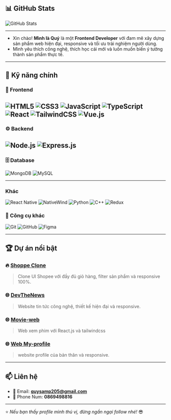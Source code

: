 ## 📊 GitHub Stats  

<p align="left">
  <img src="https://github-readme-stats.vercel.app/api?username=QUY-FE&show_icons=true&theme=dark" alt="GitHub Stats" />
</p> 

---



- Xin chào! **Mình là Quý** là một **Frontend Developer** với đam mê xây dựng sản phẩm web hiện đại, responsive và tối ưu trải nghiệm người dùng.  
- Mình yêu thích công nghệ, thích học cái mới và luôn muốn biến ý tưởng thành sản phẩm thực tế.


---

## 🌟 Kỹ năng chính  

### 🎨 Frontend  
![HTML5](https://img.shields.io/badge/HTML5-E34F26?style=for-the-badge&logo=html5&logoColor=fff)
![CSS3](https://img.shields.io/badge/CSS3-1572B6?style=for-the-badge&logo=css3&logoColor=fff)
![JavaScript](https://img.shields.io/badge/JavaScript-F7DF1E?style=for-the-badge&logo=javascript&logoColor=000)
![TypeScript](https://img.shields.io/badge/TypeScript-007ACC?style=for-the-badge&logo=typescript&logoColor=fff)
![React](https://img.shields.io/badge/React-20232A?style=for-the-badge&logo=react&logoColor=61DAFB)
![TailwindCSS](https://img.shields.io/badge/Tailwind_CSS-38B2AC?style=for-the-badge&logo=tailwind-css&logoColor=fff)
![Vue.js](https://img.shields.io/badge/Vue.js-35495E?style=for-the-badge&logo=vue.js&logoColor=4FC08D)
---
### ⚙️ Backend  
![Node.js](https://img.shields.io/badge/Node.js-43853D?style=for-the-badge&logo=node.js&logoColor=fff)
![Express.js](https://img.shields.io/badge/Express.js-404D59?style=for-the-badge)
---
### 🗄️ Database  
![MongoDB](https://img.shields.io/badge/MongoDB-4EA94B?style=for-the-badge&logo=mongodb&logoColor=fff)
![MySQL](https://img.shields.io/badge/MySQL-4479A1?style=for-the-badge&logo=mysql&logoColor=fff)
  
---
### Khác
![React Native](https://img.shields.io/badge/React_Native-20232A?style=for-the-badge&logo=react&logoColor=61DAFB)
![NativeWind](https://img.shields.io/badge/NativeWind-38B2AC?style=for-the-badge&logo=tailwindcss&logoColor=white)
![Python](https://img.shields.io/badge/Python-3776AB?style=for-the-badge&logo=python&logoColor=white)
![C++](https://img.shields.io/badge/C++-00599C?style=for-the-badge&logo=c%2b%2b&logoColor=white)
![Redux](https://img.shields.io/badge/Redux-764ABC?style=for-the-badge&logo=redux&logoColor=fff)
### 🔧 Công cụ khác  
![Git](https://img.shields.io/badge/Git-F05032?style=for-the-badge&logo=git&logoColor=fff)
![GitHub](https://img.shields.io/badge/GitHub-181717?style=for-the-badge&logo=github&logoColor=fff)
![Figma](https://img.shields.io/badge/Figma-F24E1E?style=for-the-badge&logo=figma&logoColor=fff)
 

---

## 🏆 Dự án nổi bật  

### 🔥 [Shoppe Clone](https://github.com/QUY-FE/shoppe-clone)  
> Clone UI Shopee với đầy đủ giỏ hàng, filter sản phẩm và responsive 100%.  


### 🌐 [DevTheNews](https://github.com/QUY-FE/devthenews)  
> Website tin tức công nghệ, thiết kế hiện đại và responsive.  
  
### 🌐  [Movie-web](https://movie-website-self-chi.vercel.app/) 
> Web xem phim với React.js và tailwindcss

### 🌐 [Web My-profile ](https://my-profile-rho-nine.vercel.app/)  
> website profile của bản thân và responsive.  
  

---



## 📫 Liên hệ  

- 📧 Email: **quysamp205@gmail.com**  
- 📱 Phone Num: **0869498816**

---

⭐️ *Nếu bạn thấy profile mình thú vị, đừng ngần ngại follow nhé!* 😎
